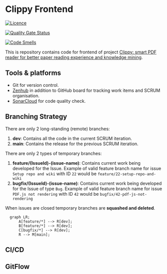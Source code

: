 # Clippy Frontend
[![Licence](https://img.shields.io/github/license/Ileriayo/markdown-badges?style=for-the-badge)](./LICENSE)

[![Quality Gate Status](https://sonarcloud.io/api/project_badges/measure?project=clippydsdone_clippy-frontend&metric=alert_status)](https://sonarcloud.io/summary/new_code?id=clippydsdone_clippy-frontend)

[![Code Smells](https://sonarcloud.io/api/project_badges/measure?project=clippydsdone_clippy-frontend&metric=code_smells)](https://sonarcloud.io/summary/new_code?id=clippydsdone_clippy-frontend)

This is repository contains code for frontend of project [Clippy: smart PDF reader for better paper reading experience and knowledge mining](https://conf.researchr.org/track/icse-2023/icse-2023-score-2023#clippy:-smart-pdf-reader-for-better-paper-reading-experience-and-knowledge-mining). 

## Tools & platforms

- Git for version control.
- [Zenhub](https://app.zenhub.com/workspaces/clippy-63600767a63c240a624ccea7/board) in addition to GitHub board for tracking work items and SCRUM organisation.
- [SonarCloud](https://sonarcloud.io/project/overview?id=clippydsdone_clippy-frontend) for code quality check.

## Branching Strategy

There are only 2 long-standing (remote) branches:

1. **dev**: Contains all the code in the current SCRUM iteration.
2. **main**: Contains the release for the previous SCRUM iteration.

There are only 2 types of temporary branches:

1. **feature/(IssueId)-(issue-name)**: Contains current work being developed for the Issue. Example of valid feature branch name for issue `Setup repo and wiki` with ID `22` would be `feature/22-setup-repo-and-wiki`
2. **bugfix/(IssueId)-(issue-name)**: Contains current work being developed for the Issue of type `Bug`. Example of valid feature branch name for issue `PDF.js not rendering` with ID `42` would be `bugfix/42-pdf-js-not-rendering`

When issues are closed temporary branches are **squashed and deleted**.

```mermaid
  graph LR;
      A[feature/*] --> R[dev];
      B[feature/*] --> R[dev];
      C[bugfix/*] --> R[dev];
      R --> M[main];
```

## CI/CD

## GitFlow

## 
